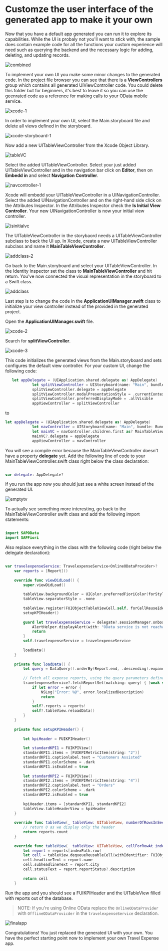# Customze the user interface of the generated app to make it your own

Now that you have a default app generated you can run it to explore its capabilities. While the UI is probaly not you'll want to stick with, the sample does contain example code for all the functions your custom experience will need such as querying the backend and the necessary logic for adding, deleting, and updating records.

![combined](https://user-images.githubusercontent.com/9074514/59393799-ec5de080-8d31-11e9-930f-19eb04688710.png)

To implement your own UI you make some minor changes to the generated code. In the project file browser you can see that there is a **ViewControllers** group which contains all generated UIViewController code. You could delete this folder but for beginners, it's best to leave it so you can use the geenrated code as a reference for making calls to your OData mobile service.

![xcode-1](https://user-images.githubusercontent.com/9074514/59393925-7c9c2580-8d32-11e9-9c27-6c2e68c6537b.png)

In order to implement your own UI, select the Main.storyboard file and delete all views defined in the storyboard. 

![xcode-storyboard-1](https://user-images.githubusercontent.com/9074514/59394220-b4579d00-8d33-11e9-9c80-2e62b510bc1f.png)

Now add a new UITableViewController from the Xcode Object Library.

![tableVC](https://user-images.githubusercontent.com/9074514/61244047-29850c00-a6fe-11e9-8b5a-83e15003136c.png)

Select the added UITableViewController. Select your just added UITableViewController and in the navigation bar click on **Editor**, then on **Embedd in** and select **Navigation Controller**.

![navcontroller-1](https://user-images.githubusercontent.com/9074514/61244046-29850c00-a6fe-11e9-817b-80adff4e8c32.png)

Xcode will embedd your UITableViewController in a UINavigationController. Select the added UINavigationController and on the right-hand side click on the Attributes Inspector. In the Attributes Inspector check the **Is Initial View Controller**. Your new UINavigationController is now your initial view controller.


![isinitialvc](https://user-images.githubusercontent.com/9074514/61244045-29850c00-a6fe-11e9-8aa1-76117c2c35ac.png)

The UITableViewController in the storybaord needs a UITableViewController subclass to back the UI up. In Xcode, create a new UITableViewController subclass and name it **MainTableViewController**.

![addclass-2](https://user-images.githubusercontent.com/9074514/61244371-ee370d00-a6fe-11e9-8699-02346668df7c.png)

Go back to the Main.storyboard and select your UITableViewController. In the Identity Inspector set the class to **MainTableViewController** and hit return. You've now connected the visual representation in the storyboard to a Swift class.

![addclass](https://user-images.githubusercontent.com/9074514/61244039-29850c00-a6fe-11e9-9950-65b4484a3d90.png)

Last step is to change the code in the **ApplicationUIManager.swift** class to initialize your view controller instead of the provided in the generated project.

Open the **ApplicationUIManager.swift** file.

![xcode-2](https://user-images.githubusercontent.com/9074514/61244428-0f97f900-a6ff-11e9-8e59-b1a053e21a8a.png)

Search for **splitViewController**.

![xcode-3](https://user-images.githubusercontent.com/9074514/61244429-0f97f900-a6ff-11e9-8384-8e35604137e3.png)

This code initializes the generated views from the Main.storyboard and sets configures the default view controller. For your custom UI, change the following code:

```swift
   let appDelegate = (UIApplication.shared.delegate as! AppDelegate)
            let splitViewController = UIStoryboard(name: "Main", bundle: Bundle.main).instantiateViewController(withIdentifier: "MainSplitViewController") as! UISplitViewController
            splitViewController.delegate = appDelegate
            splitViewController.modalPresentationStyle = .currentContext
            splitViewController.preferredDisplayMode = .allVisible
            appViewController = splitViewController

```

to

```swift
let appDelegate = (UIApplication.shared.delegate as! AppDelegate)
            let navController = UIStoryboard(name: "Main", bundle: Bundle.main).instantiateInitialViewController() as! UINavigationController
            let mainVC = navController.children.first as? MainTableViewController
            mainVC?.delegate = appDelegate
            appViewController = navController

```

You will see a compile error because the MainTableViewController doesn't have a property **delegate** yet. Add the following line of code to your MainTableViewController.swift class right below the class declaration:

```swift

var delegate: AppDelegate?

```

If you run the app now you should just see a white screen instead of the generated UI.

![emptytv](https://user-images.githubusercontent.com/9074514/61244040-29850c00-a6fe-11e9-83e7-7d1e13865312.png)

To actually see something more interesting, go back to the MainTableViewController swift class and add the following import statements:

```swift

import SAPOData
import SAPFiori

```

Also replace everything in the class with the following code (right below the delegate declaration):

```swift

var travelexpenseService: TravelexpenseService<OnlineODataProvider>?
    var reports = [Report]()
    
    override func viewDidLoad() {
        super.viewDidLoad()
        
        tableView.backgroundColor = UIColor.preferredFioriColor(forStyle: .backgroundBase)
        tableView.separatorStyle = .none
        
        tableView.register(FUIObjectTableViewCell.self, forCellReuseIdentifier: FUIObjectTableViewCell.reuseIdentifier)
        setupKPIHeader()
        
        guard let travelexpenseService = delegate?.sessionManager.onboardingSession?.odataController.travelexpenseService else {
            AlertHelper.displayAlert(with: "OData service is not reachable, please onboard again.", error: nil, viewController: self)
            return
        }
        self.travelexpenseService = travelexpenseService
        
        loadData()
    }
    
    private func loadData() {
        let query = DataQuery().orderBy(Report.end, .descending).expand(Report.reportStatus)
        
        // Fetch all expense reports, using the query parameters defined above.
        travelexpenseService?.fetchReportSet(matching: query) { [weak self] reports, error in
            if let error = error {
                NSLog("Error: %@", error.localizedDescription)
                return
            }
            self?.reports = reports!
            self?.tableView.reloadData()
        }
    }
    
    private func setupKPIHeader() {
        
        let kpiHeader = FUIKPIHeader()
        
        let standardKPI1 = FUIKPIView()
        standardKPI1.items = [FUIKPIMetricItem(string: "2")]
        standardKPI1.captionlabel.text = "Customers Assisted"
        standardKPI1.colorScheme = .dark
        standardKPI1.isEnabled = true
        
        let standardKPI2 = FUIKPIView()
        standardKPI2.items = [FUIKPIMetricItem(string: "4")]
        standardKPI2.captionlabel.text = "Orders"
        standardKPI2.colorScheme = .dark
        standardKPI2.isEnabled = true
        
        kpiHeader.items = [standardKPI1, standardKPI2]
        tableView.tableHeaderView = kpiHeader
    }
    
    override func tableView(_ tableView: UITableView, numberOfRowsInSection section: Int) -> Int {
        // return 0 as we display only the header
        return reports.count
    }
    
    override func tableView(_ tableView: UITableView, cellForRowAt indexPath: IndexPath) -> UITableViewCell {
        let report = reports[indexPath.row]
        let cell = tableView.dequeueReusableCell(withIdentifier: FUIObjectTableViewCell.reuseIdentifier) as! FUIObjectTableViewCell
        cell.headlineText = report.name
        cell.subheadlineText = report.city
        cell.statusText = report.reportStatus?.description
        
        return cell
    }

```

Run the app and you should see a FUIKPIHeader and the UITableView filled with reports out of the database.

> NOTE: If you're using Online OData replace the `OnlineODataProvider` with `OfflineODataProvicder` in the `travelexpenseService` declaration.

![finalapp](https://user-images.githubusercontent.com/9074514/61244042-29850c00-a6fe-11e9-85be-071239f5b95e.png)

Congratulations! You just replaced the generated UI with your own. You have the perfect starting point now to implement your own Travel Expense app.
